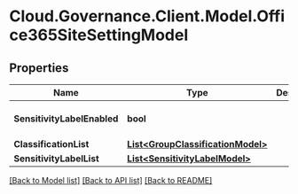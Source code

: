 # Cloud.Governance.Client.Model.Office365SiteSettingModel
## Properties

Name | Type | Description | Notes
------------ | ------------- | ------------- | -------------
**SensitivityLabelEnabled** | **bool** |  | [optional] [default to false]
**ClassificationList** | [**List&lt;GroupClassificationModel&gt;**](GroupClassificationModel.md) |  | [optional] 
**SensitivityLabelList** | [**List&lt;SensitivityLabelModel&gt;**](SensitivityLabelModel.md) |  | [optional] 

[[Back to Model list]](../README.md#documentation-for-models) [[Back to API list]](../README.md#documentation-for-api-endpoints) [[Back to README]](../README.md)

